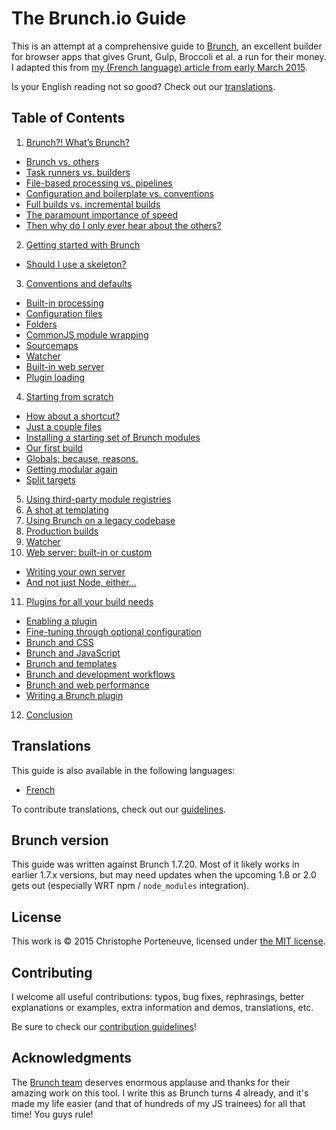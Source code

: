 # The Brunch.io Guide

This is an attempt at a comprehensive guide to [Brunch](http://brunch.io/), an excellent builder for browser apps that gives Grunt, Gulp, Broccoli et al. a run for their money.  I adapted this from [my (French language) article from early March 2015](http://www.js-attitude.fr/2015/03/04/brunch-mon-builder-prefere/).

Is your English reading not so good? Check out our [translations](#translations).

## Table of Contents

1. [Brunch?! What’s Brunch?](content/en/chapter01-whats-brunch.md)
  * [Brunch vs. others](content/en/chapter01-whats-brunch.md#brunch-vs-others)
  * [Task runners vs. builders](content/en/chapter01-whats-brunch.md#task-runners-vs-builders)
  * [File-based processing vs. pipelines](content/en/chapter01-whats-brunch.md#file-based-processing-vs-pipelines)
  * [Configuration and boilerplate vs. conventions](content/en/chapter01-whats-brunch.md#configuration-and-boilerplate-vs-conventions)
  * [Full builds vs. incremental builds](content/en/chapter01-whats-brunch.md#full-builds-vs-incremental-builds)
  * [The paramount importance of speed](content/en/chapter01-whats-brunch.md#the-paramount-importance-of-speed)
  * [Then why do I only ever hear about the others?](content/en/chapter01-whats-brunch.md#then-why-do-i-only-ever-hear-about-the-others)
2. [Getting started with Brunch](content/en/chapter02-getting-started.md)
  * [Should I use a skeleton?](content/en/chapter02-getting-started.md#should-i-use-a-skeleton)
3. [Conventions and defaults](content/en/chapter03-conventions-and-defaults.md)
  * [Built-in processing](content/en/chapter03-conventions-and-defaults.md#build-in-processing)
  * [Configuration files](content/en/chapter03-conventions-and-defaults.md#configuration-files)
  * [Folders](content/en/chapter03-conventions-and-defaults.md#folders)
  * [CommonJS module wrapping](content/en/chapter03-conventions-and-defaults.md#commonjs-module-wrapping)
  * [Sourcemaps](content/en/chapter03-conventions-and-defaults.md#sourcemaps)
  * [Watcher](content/en/chapter03-conventions-and-defaults.md#watcher)
  * [Built-in web server](content/en/chapter03-conventions-and-defaults.md#built-in-web-server)
  * [Plugin loading](content/en/chapter03-conventions-and-defaults.md#plugin-loading)
4. [Starting from scratch](content/en/chapter04-starting-from-scratch.md)
  * [How about a shortcut?](content/en/chapter04-starting-from-scratch.md#how-about-a-shortcut)
  * [Just a couple files](content/en/chapter04-starting-from-scratch.md#just-a-couple-files)
  * [Installing a starting set of Brunch modules](content/en/chapter04-starting-from-scratch.md#installing-a-starting-set-of-brunch-modules)
  * [Our first build](content/en/chapter04-starting-from-scratch.md#our-first-build)
  * [Globals; because, reasons.](content/en/chapter04-starting-from-scratch.md#globals-because-reasons)
  * [Getting modular again](content/en/chapter04-starting-from-scratch.md#getting-modular-again)
  * [Split targets](content/en/chapter04-starting-from-scratch.md#split-targets)
5. [Using third-party module registries](content/en/chapter05-using-third-party-registries.md)
6. [A shot at templating](content/en/chapter06-a-shot-at-templating.md)
7. [Using Brunch on a legacy codebase](content/en/chapter07-using-brunch-on-legacy-code.md)
8. [Production builds](content/en/chapter08-production-builds.md)
9. [Watcher](content/en/chapter09-watcher.md)
10. [Web server: built-in or custom](content/en/chapter10-web-server.md)
  * [Writing your own server](content/en/chapter10-web-server.md#writing-your-own-server)
  * [And not just Node, either…](content/en/chapter10-web-server.md#and-not-just-node-either)
11. [Plugins for all your build needs](content/en/chapter11-plugins.md)
  * [Enabling a plugin](content/en/chapter11-plugins.md#enabling-a-plugin)
  * [Fine-tuning through optional configuration](content/en/chapter11-plugins.md#fine-tuning-through-optional-configuration)
  * [Brunch and CSS](content/en/chapter11-plugins.md#brunch-and-css)
  * [Brunch and JavaScript](content/en/chapter11-plugins.md#brunch-and-javascript)
  * [Brunch and templates](content/en/chapter11-plugins.md#brunch-and-templates)
  * [Brunch and development workflows](content/en/chapter11-plugins.md#brunch-and-development-workflows)
  * [Brunch and web performance](content/en/chapter11-plugins.md#brunch-and-web-performance)
  * [Writing a Brunch plugin](content/en/chapter11-plugins.md#writing-a-brunch-plugin)
12. [Conclusion](content/en/chapter12-conclusion.md)

## Translations

This guide is also available in the following languages:

  * [French](content/fr/README.md)

To contribute translations, check out our [guidelines](CONTRIBUTING.md).

## Brunch version

This guide was written against Brunch 1.7.20.  Most of it likely works in earlier 1.7.x versions, but may need updates when the upcoming 1.8 or 2.0 gets out (especially WRT npm / `node_modules` integration).

## License

This work is © 2015 Christophe Porteneuve, licensed under [the MIT license](LICENSE).

## Contributing

I welcome all useful contributions: typos, bug fixes, rephrasings, better explanations or examples, extra information and demos, translations, etc.

Be sure to check our [contribution guidelines](CONTRIBUTING.md)!

## Acknowledgments

The [Brunch team](https://github.com/orgs/brunch/people) deserves enormous applause and thanks for their amazing work on this tool.  I write this as Brunch turns 4 already, and it's made my life easier (and that of hundreds of my JS trainees) for all that time!  You guys rule!

